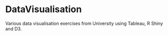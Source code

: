 # DataVisualisation

Various data visualisation exercises from University using Tableau, R Shiny and D3.
